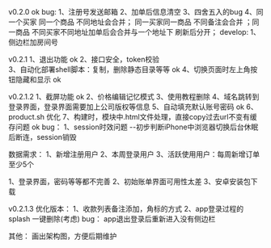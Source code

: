 v0.2.0    ok
bug:
1、注册号发送邮箱
2、加单后信息清空
3、四舍五入的bug
4、同一个买家 同一个商品 不同地址会合并；   同一买家同一商品 不同备注会合并 ；同一商品  不同买家不同地址加单后会合并与一个地址下 刷新后分开；
develop:
1、侧边栏加房间号

v0.2.1
1、退出功能  										ok
2、接口安全，token校验  							
3、自动化部署shell脚本：复制，删除静态目录等等		ok
4、切换页面时左上角按钮隐藏和显示					ok

v0.2.1.2
1、截屏功能																	ok
2、价格编辑记忆模式
3、使用教程删除
4、域名跳转到登录界面，登录界面需要加上公司版权等信息
5、自动填充默认账号密码														ok
6、product.sh 优化
7、构建时，模块中.html文件处理，直接copy过去url不变有缓存问题				ok
bug：
1、session时效问题 --初步判断iPhone中浏览器切换后台休眠后断连，session销毁


数据需求：
1、新增注册用户
2、本周登录用户
3、活跃使用用户：每周新增订单至少5个

1、登录界面，密码等等都不完善
2、初始账单界面可用性太差
3、安卓安装包下载

v0.2.1.3
优化版本：
1、收款列表备注添加，角标的方式
2、app登录过程的splash
一键删除(考虑)
bug：
app退出登录后重新进入没有侧边栏

其他：
画出架构图，方便后期维护
